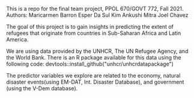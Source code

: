 
This is a repo for the final team project, PPOL 670/GOVT 772, Fall 2021. 
Authors: 
Maricarmen Barron Esper
Da Sul Kim
Ankushi Mitra
Joel Chavez

The goal of this project is to gain insights in predicting the extent of refugees that originate from countries in Sub-Saharan Africa and Latin America.

We are using data provided by the UNHCR, The UN Refugee Agency, and the World Bank. There is an R package available for this data using the following code:
devtools::install_github("unhcr/unhcrdatapackage")

The predictor variables we explore are related to the economy, natural disaster events(using EM-DAT, Int. Disaster Database), and government (using the V-Dem database).
